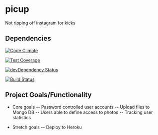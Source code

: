 # picup
Not ripping off instagram for kicks

## Dependencies


[![Code Climate](https://codeclimate.com/github/lajj/picup/badges/gpa.svg)](https://codeclimate.com/github/lajj/picup)

[![Test Coverage](https://codeclimate.com/github/lajj/picup/badges/coverage.svg)](https://codeclimate.com/github/lajj/picup/coverage)

[![devDependency Status](https://david-dm.org/lajj/picup/dev-status.svg)](https://david-dm.org/lajj/picup#info=devDependencies)

[![Build Status](https://travis-ci.org/lajj/picup/.svg?branch=master)](https://travis-ci.org/lajj/picup)

## Project Goals/Functionality

 - Core goals
 -- Password controlled user accounts
 -- Upload files to Mongo DB
 -- Users able to define access to photos
 -- Tracking user statistics
 
 - Stretch goals
 -- Deploy to Heroku